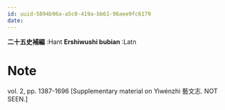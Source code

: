 ```yaml
---
id: uuid-5894b96a-a5c0-419a-bb61-96aee9fc6179
date: 
---
```


**二十五史補編** :Hant
**Ershiwushi bubian** :Latn
# Note
vol. 2, pp. 1387-1696 [Supplementary material on Yìwénzhì 藝文志. NOT SEEN.]